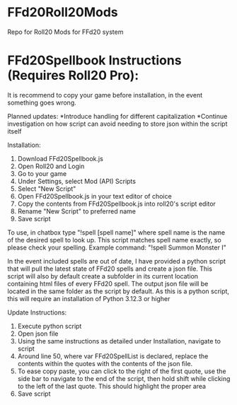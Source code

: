 # FFd20Roll20Mods
Repo for Roll20 Mods for FFd20 system

# FFd20Spellbook Instructions (Requires Roll20 Pro):
It is recommend to copy your game before installation, in the event something goes wrong.

Planned updates:
*Introduce handling for different capitalization
*Continue investigation on how script can avoid needing to store json within the script itself

Installation:
1. Download FFd20Spellbook.js
2. Open Roll20 and Login
3. Go to your game
4. Under Settings, select Mod (API) Scripts
5. Select "New Script"
6. Open FFd20Spellbook.js in your text editor of choice
7. Copy the contents from FFd20Spellbook.js into roll20's script editor
8. Rename "New Script" to preferred name
9. Save script

To use, in chatbox type "!spell [spell name]" where spell name is the name of the desired spell to look up.
This script matches spell name exactly, so please check your spelling.
Example command: "!spell Summon Monster I"

In the event included spells are out of date, I have provided a python script that will pull the latest state of FFd20 spells and create a json file. This script will also by default create a subfolder in its current location containing html files of every FFd20 spell. The output json file will be located in the same folder as the script by default.
As this is a python script, this will require an installation of Python 3.12.3 or higher

 Update Instructions:
 1. Execute python script
 2. Open json file
 3. Using the same instructions as detailed under Installation, navigate to script
 4. Around line 50, where var FFd20SpellList is declared, replace the contents within the quotes with the contents of the json file.
 5. To ease copy paste, you can click to the right of the first quote, use the side bar to navigate to the end of the script, then hold shift while clicking to the left of the last quote. This should highlight the proper area
 6. Save script
